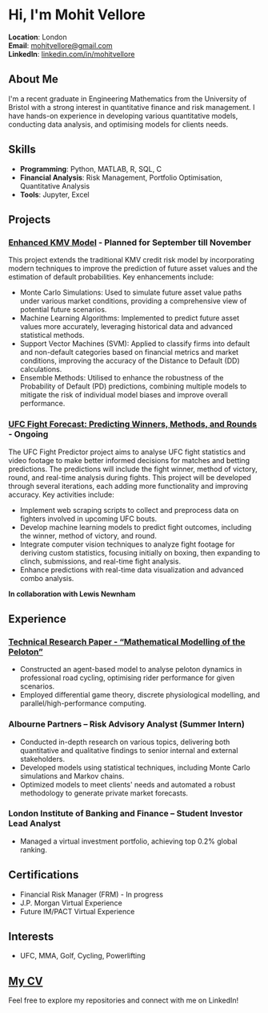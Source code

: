 # Hi, I'm Mohit Vellore

**Location**: London  
**Email**: mohitvellore@gmail.com  
**LinkedIn**: [linkedin.com/in/mohitvellore](https://www.linkedin.com/in/mohitvellore)

## About Me
I'm a recent graduate in Engineering Mathematics from the University of Bristol with a strong interest in quantitative finance and risk management. I have hands-on experience in developing various quantitative models, conducting data analysis, and optimising models for clients needs.

## Skills
- **Programming**: Python, MATLAB, R, SQL, C
- **Financial Analysis**: Risk Management, Portfolio Optimisation, Quantitative Analysis
- **Tools**: Jupyter, Excel

## Projects
### [Enhanced KMV Model](https://github.com/MohitVellore/Enhanced-KMV-model) - Planned for September till November
This project extends the traditional KMV credit risk model by incorporating modern techniques to improve the prediction of future asset values and the estimation of default probabilities. Key enhancements include:
- Monte Carlo Simulations: Used to simulate future asset value paths under various market conditions, providing a comprehensive view of potential future scenarios.
- Machine Learning Algorithms: Implemented to predict future asset values more accurately, leveraging historical data and advanced statistical methods.
- Support Vector Machines (SVM): Applied to classify firms into default and non-default categories based on financial metrics and market conditions, improving the accuracy of the Distance to Default (DD) calculations.
- Ensemble Methods: Utilised to enhance the robustness of the Probability of Default (PD) predictions, combining multiple models to mitigate the risk of individual model biases and improve overall performance.

### [UFC Fight Forecast: Predicting Winners, Methods, and Rounds](https://github.com/MohitVellore/UFC-Fight-Forecast-Predicting-Winners-Methods-and-Rounds-.git) - Ongoing
The UFC Fight Predictor project aims to analyse UFC fight statistics and video footage to make better informed decisions for matches and betting predictions. The predictions will include the fight winner, method of victory, round, and real-time analysis during fights. This project will be developed through several iterations, each adding more functionality and improving accuracy. Key activities include:
- Implement web scraping scripts to collect and preprocess data on fighters involved in upcoming UFC bouts.
- Develop machine learning models to predict fight outcomes, including the winner, method of victory, and round.
- Integrate computer vision techniques to analyze fight footage for deriving custom statistics, focusing initially on boxing, then expanding to clinch, submissions, and real-time fight analysis.
- Enhance predictions with real-time data visualization and advanced combo analysis.

**In collaboration with Lewis Newnham**

## Experience
### [Technical Research Paper - “Mathematical Modelling of the Peloton”](https://github.com/MohitVellore/Technical-Research-Paper-/tree/main)
- Constructed an agent-based model to analyse peloton dynamics in professional road cycling, optimising rider performance for given scenarios.
- Employed differential game theory, discrete physiological modelling, and parallel/high-performance computing.

### Albourne Partners – Risk Advisory Analyst (Summer Intern)
- Conducted in-depth research on various topics, delivering both quantitative and qualitative findings to senior internal and external stakeholders.
- Developed models using statistical techniques, including Monte Carlo simulations and Markov chains.
- Optimized models to meet clients' needs and automated a robust methodology to generate private market forecasts.

### London Institute of Banking and Finance – Student Investor Lead Analyst
- Managed a virtual investment portfolio, achieving top 0.2% global ranking.

## Certifications
- Financial Risk Manager (FRM) - In progress
- J.P. Morgan Virtual Experience
- Future IM/PACT Virtual Experience

## Interests
- UFC, MMA, Golf, Cycling, Powerlifting

## [My CV](https://github.com/MohitVellore/MohitVellore/blob/main/Mohit%20Raj%20Vellore%20CV.pdf)

Feel free to explore my repositories and connect with me on LinkedIn!
